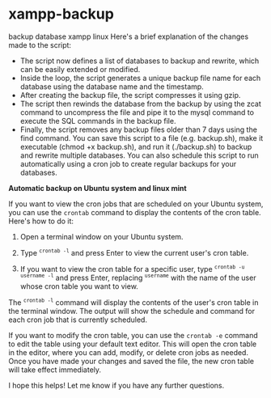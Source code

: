 # xampp-backup
backup database xampp linux
Here's a brief explanation of the changes made to the script:
 - The script now defines a list of databases to backup and rewrite, which can be easily extended or modified.
 - Inside the loop, the script generates a unique backup file name for each database using the database name and the timestamp.
 - After creating the backup file, the script compresses it using gzip.
 - The script then rewinds the database from the backup by using the zcat command to uncompress the file and pipe it to the mysql command to execute the SQL commands in the backup file.
 - Finally, the script removes any backup files older than 7 days using the find command.
You can save this script to a file (e.g. backup.sh), make it executable (chmod +x backup.sh), and run it (./backup.sh) to backup and rewrite multiple databases. You can also schedule this script to run automatically using a cron job to create regular backups for your databases.

**Automatic backup on Ubuntu system and linux mint**

If you want to view the cron jobs that are scheduled on your Ubuntu system, you can use the `crontab` command to display the contents of the cron table. Here's how to do it:

1. Open a terminal window on your Ubuntu system.

2. Type <sup>`crontab -l`</sup> and press Enter to view the current user's cron table.

3. If you want to view the cron table for a specific user, type <sup>`crontab -u username -l`</sup> and press Enter, replacing <sup>`username`</sup> with the name of the user whose cron table you want to view.

The <sup>`crontab -l`</sup> command will display the contents of the user's cron table in the terminal window. The output will show the schedule and command for each cron job that is currently scheduled.

If you want to modify the cron table, you can use the `crontab -e` command to edit the table using your default text editor. This will open the cron table in the editor, where you can add, modify, or delete cron jobs as needed. Once you have made your changes and saved the file, the new cron table will take effect immediately.

I hope this helps! Let me know if you have any further questions.
